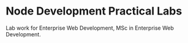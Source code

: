 # Node Development Practical Labs

Lab work for Enterprise Web Development, MSc in Enterprise Web Development.
